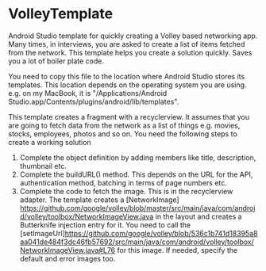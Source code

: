 # VolleyTemplate
Android Studio template for quickly creating a Volley based networking app. Many times, in interviews, you are asked to create a list of items fetched from the network. This template helps you create a solution quickly. Saves you a lot of boiler plate code.

You need to copy this file to the location where Android Studio stores its templates. This location depends on the operating system you are using. e.g. on my MacBook, it is "/Applications/Android Studio.app/Contents/plugins/android/lib/templates".

This template creates a fragment with a recyclerview. It assumes that you are going to fetch data from the network as a list of things e.g. movies, stocks, employees, photos and so on. You need the following steps to create a working solution
1. Complete the object definition by adding members like title, description, thumbnail etc.
2. Complete the buildURL() method. This depends on the URL for the API, authentication method, batching in terms of page numbers etc.
3. Complete the code to fetch the image. This is in the recyclerview adapter. The template creates a [NetworkImage] https://github.com/google/volley/blob/master/src/main/java/com/android/volley/toolbox/NetworkImageView.java in the layout and creates a Butterknife injection entry for it. You need to call the [setImageUrl]https://github.com/google/volley/blob/536c1b741d18395a8aa041de484f3dc46fb57692/src/main/java/com/android/volley/toolbox/NetworkImageView.java#L76 for this image. If needed, specify the default and error images too.



